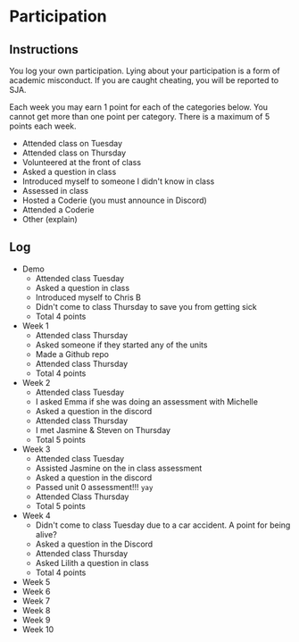 Participation
=============

## Instructions ##

You log your own participation. Lying about your participation is a form of
academic misconduct. If you are caught cheating, you will be reported to SJA.

Each week you may earn 1 point for each of the categories below. You cannot get
more than one point per category. There is a maximum of 5 points each week.

+ Attended class on Tuesday
+ Attended class on Thursday
+ Volunteered at the front of class
+ Asked a question in class
+ Introduced myself to someone I didn't know in class
+ Assessed in class
+ Hosted a Coderie (you must announce in Discord)
+ Attended a Coderie
+ Other (explain)

## Log ##

- Demo
	+ Attended class Tuesday
	+ Asked a question in class
	+ Introduced myself to Chris B
	+ Didn't come to class Thursday to save you from getting sick
	+ Total 4 points
- Week 1
	+ Attended class Thursday
	+ Asked someone if they started any of the units
	+ Made a Github repo
	+ Attended class Thursday
	+ Total 4 points
- Week 2
	+ Attended class Tuesday
	+ I asked Emma if she was doing an assessment with Michelle
	+ Asked a question in the discord
	+ Attended class Thursday
	+ I met Jasmine & Steven on Thursday
	+ Total 5 points
- Week 3
	+ Attended class Tuesday
	+ Assisted Jasmine on the in class assessment
	+ Asked a question in the discord
	+ Passed unit 0 assessment!!! `yay`
	+ Attended Class Thursday
	+ Total 5 points
- Week 4
	+ Didn't come to class Tuesday due to a car accident. A point for being alive?
	+ Asked a question in the Discord
	+ Attended class Thursday
	+ Asked Lilith a question in class
	+ Total 4 points
- Week 5
- Week 6
- Week 7
- Week 8
- Week 9
- Week 10
